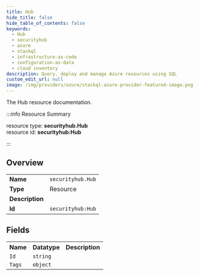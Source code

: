 ```yaml
---
title: Hub
hide_title: false
hide_table_of_contents: false
keywords:
  - Hub
  - securityhub
  - azure
  - stackql
  - infrastructure-as-code
  - configuration-as-data
  - cloud inventory
description: Query, deploy and manage Azure resources using SQL
custom_edit_url: null
image: /img/providers/azure/stackql-azure-provider-featured-image.png
---
```

The Hub resource documentation.

:::info Resource Summary

<div class="row">
<div class="providerDocColumn">
<span>resource type:&nbsp;<b>securityhub.Hub</b></span><br />
<span>resource id:&nbsp;<b>securityhub:Hub</b></span><br />
</div>
</div>

:::

## Overview
<table><tbody>
<tr><td><b>Name</b></td><td><code>securityhub.Hub</code></td></tr>
<tr><td><b>Type</b></td><td>Resource</td></tr>
<tr><td><b>Description</b></td><td></td></tr>
<tr><td><b>Id</b></td><td><code>securityhub:Hub</code></td></tr>
</tbody></table>

## Fields
<table><tbody>
<tr><th>Name</th><th>Datatype</th><th>Description</th></tr>
<tr><td><code>Id</code></td><td><code>string</code></td><td></td></tr><tr><td><code>Tags</code></td><td><code>object</code></td><td></td></tr>
</tbody></table>